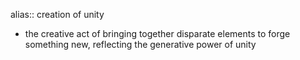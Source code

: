 alias:: creation of unity

- the creative act of bringing together disparate elements to forge something new, reflecting the generative power of unity